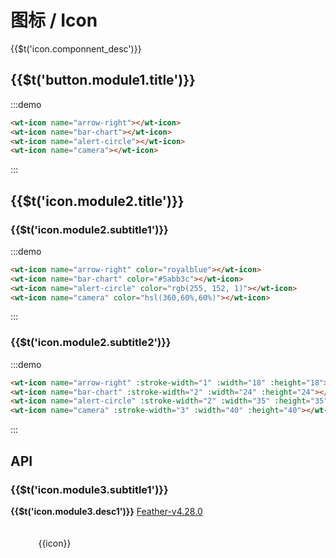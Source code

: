 <script>
const icons = [
  "activity","airplay","alert-circle","alert-octagon","alert-triangle","align-center","align-justify","align-left","align-right","anchor","aperture","archive","arrow-down-circle","arrow-down-left","arrow-down-right","arrow-down","arrow-left-circle","arrow-left","arrow-right-circle","arrow-right","arrow-up-circle","arrow-up-left","arrow-up-right","arrow-up","at-sign","award","bar-chart-2","bar-chart","battery-charging","battery","bell-off","bell","bluetooth","bold","book-open","book","bookmark","box","briefcase","calendar","camera-off","camera","cast","check-circle","check-square","check","chevron-down","chevron-left","chevron-right","chevron-up","chevrons-down","chevrons-left","chevrons-right","chevrons-up","chrome","circle","clipboard","clock","cloud-drizzle","cloud-lightning","cloud-off","cloud-rain","cloud-snow","cloud","code","codepen","codesandbox","coffee","columns","command","compass","copy","corner-down-left","corner-down-right","corner-left-down","corner-left-up","corner-right-down","corner-right-up","corner-up-left","corner-up-right","cpu","credit-card","crop","crosshair","database","delete","disc","divide-circle","divide-square","divide","dollar-sign","download-cloud","download","dribbble","droplet","edit-2","edit-3","edit","external-link","eye-off","eye","facebook","fast-forward","feather","figma","file-minus","file-plus","file-text","file","film","filter","flag","folder-minus","folder-plus","folder","framer","frown","gift","git-branch","git-commit","git-merge","git-pull-request","github","gitlab","globe","grid","hard-drive","hash","headphones","heart","help-circle","hexagon","home","image","inbox","info","instagram","italic","key","layers","layout","life-buoy","link-2","link","linkedin","list","loader","lock","log-in","log-out","mail","map-pin","map","maximize-2","maximize","meh","menu","message-circle","message-square","mic-off","mic","minimize-2","minimize","minus-circle","minus-square","minus","monitor","moon","more-horizontal","more-vertical","mouse-pointer","move","music","navigation-2","navigation","octagon","package","paperclip","pause-circle","pause","pen-tool","percent","phone-call","phone-forwarded","phone-incoming","phone-missed","phone-off","phone-outgoing","phone","pie-chart","play-circle","play","plus-circle","plus-square","plus","pocket","power","printer","radio","refresh-ccw","refresh-cw","repeat","rewind","rotate-ccw","rotate-cw","rss","save","scissors","search","send","server","settings","share-2","share","shield-off","shield","shopping-bag","shopping-cart","shuffle","sidebar","skip-back","skip-forward","slack","slash","sliders","smartphone","smile","speaker","square","star","stop-circle","sun","sunrise","sunset","tablet","tag","target","terminal","thermometer","thumbs-down","thumbs-up","toggle-left","toggle-right","tool","trash-2","trash","trello","trending-down","trending-up","triangle","truck","tv","twitch","twitter","type","umbrella","underline","unlock","upload-cloud","upload","user-check","user-minus","user-plus","user-x","user","users","video-off","video","voicemail","volume-1","volume-2","volume-x","volume","watch","wifi-off","wifi","wind","x-circle","x-octagon","x-square","x","youtube","zap-off","zap","zoom-in","zoom-out"
];
export default {
  inject: ['app'],
  data () {
    return {
      icons: icons,
    };
  },
  methods:{
    // click:function(e){
    //   console.log('dddd',e)
    // }
  },
  computed: {
    theme () {
      return this.app.theme;
    },
  },
}
</script>

# 图标 / Icon

<span>{{$t('icon.componnent_desc')}}</span>

## <span>{{$t('button.module1.title')}}</span>

:::demo

```html
<wt-icon name="arrow-right"></wt-icon>
<wt-icon name="bar-chart"></wt-icon>
<wt-icon name="alert-circle"></wt-icon>
<wt-icon name="camera"></wt-icon>
```

:::

## <span>{{$t('icon.module2.title')}}</span>

### <span>{{$t('icon.module2.subtitle1')}}</span>

:::demo

```html
<wt-icon name="arrow-right" color="royalblue"></wt-icon>
<wt-icon name="bar-chart" color="#5abb3c"></wt-icon>
<wt-icon name="alert-circle" color="rgb(255, 152, 1)"></wt-icon>
<wt-icon name="camera" color="hsl(360,60%,60%)"></wt-icon>
```

:::

### <span>{{$t('icon.module2.subtitle2')}}</span>

:::demo

```html
<wt-icon name="arrow-right" :stroke-width="1" :width="18" :height="18"></wt-icon>
<wt-icon name="bar-chart" :stroke-width="2" :width="24" :height="24"></wt-icon>
<wt-icon name="alert-circle" :stroke-width="2" :width="35" :height="35"></wt-icon>
<wt-icon name="camera" :stroke-width="3" :width="40" :height="40"></wt-icon>
```

:::

## API

<api-doc name="Icon" :doc="require('./api.json')"></api-doc>

### <span>{{$t('icon.module3.subtitle1')}}</span>

**<span>{{$t('icon.module3.desc1')}}</span>** <a href="https://feathericons.com/" target="_blank">Feather-v4.28.0</a>

<ul class='icon-list'>
  <li v-for='icon in icons' :key='icon' class='icon-item'>
    <wt-icon :name='icon'></wt-icon>
    <span class='icon-name'>{{icon}}</span>
  </li>
</ul>

<style>
  .icon-list{
    list-style-type: none;
    margin: 0;
    padding: 0;
  }
  .icon-item{
    display: inline-block;
    vertical-align: middle;
    padding: 10px;
    width: 20%;
    text-align: center;
    margin-bottom: 10px;
    padding: 20px;
  }
  .icon-name{
    display: block;
  }
  .demo-icon .source >i {
    font-size: 24px;
    margin: 0px 20px;
  }
</style>
